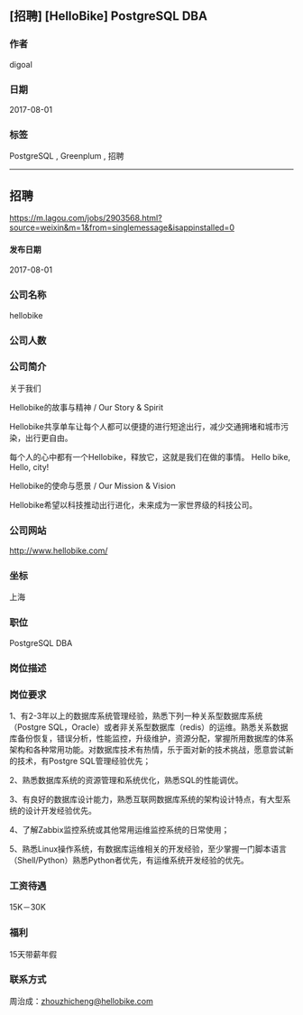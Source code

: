## [招聘] [HelloBike] PostgreSQL DBA
     
### 作者     
digoal    
    
### 日期    
2017-08-01    
    
### 标签    
PostgreSQL , Greenplum , 招聘 
    
----    
    
## 招聘    
https://m.lagou.com/jobs/2903568.html?source=weixin&m=1&from=singlemessage&isappinstalled=0    
  
#### 发布日期  
2017-08-01  
    
### 公司名称  
hellobike  
  
### 公司人数  
  
### 公司简介  
关于我们  
  
Hellobike的故事与精神 / Our Story & Spirit  
  
Hellobike共享单车让每个人都可以便捷的进行短途出行，减少交通拥堵和城市污染，出行更自由。  
  
每个人的心中都有一个Hellobike，释放它，这就是我们在做的事情。 Hello bike, Hello, city!  
  
Hellobike的使命与愿景 / Our Mission & Vision  
  
Hellobike希望以科技推动出行进化，未来成为一家世界级的科技公司。  
  
### 公司网站  
http://www.hellobike.com/  
  
### 坐标    
上海    
    
### 职位    
PostgreSQL DBA    
    
### 岗位描述    
    
### 岗位要求    
1、有2-3年以上的数据库系统管理经验，熟悉下列一种关系型数据库系统（Postgre SQL，Oracle）或者非关系型数据库（redis）的运维。熟悉关系数据库备份恢复，错误分析，性能监控，升级维护，资源分配，掌握所用数据库的体系架构和各种常用功能。对数据库技术有热情，乐于面对新的技术挑战，愿意尝试新的技术，有Postgre SQL管理经验优先；    
    
2、熟悉数据库系统的资源管理和系统优化，熟悉SQL的性能调优。    
    
3、有良好的数据库设计能力，熟悉互联网数据库系统的架构设计特点，有大型系统的设计开发经验优先。    
    
4、了解Zabbix监控系统或其他常用运维监控系统的日常使用；    
    
5、熟悉Linux操作系统，有数据库运维相关的开发经验，至少掌握一门脚本语言（Shell/Python）熟悉Python者优先，有运维系统开发经验的优先。    
    
### 工资待遇    
15K－30K    
    
### 福利    
15天带薪年假    
    
### 联系方式    
周治成：<zhouzhicheng@hellobike.com>    

